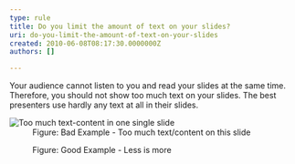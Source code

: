 ```yaml
---
type: rule
title: Do you limit the amount of text on your slides?
uri: do-you-limit-the-amount-of-text-on-your-slides
created: 2010-06-08T08:17:30.0000000Z
authors: []

---
```


 Your audience cannot listen to you and read your slides at the same time. Therefore, you should not show too much text on your slides. The best presenters use hardly any text at all in their slides.<br> <dl>    <dt><img class="ms-rteCustom-ImageArea" alt="Too much text-content in one single slide" src="/Communication/RulesToBetterPowerpointPresentations/PublishingImages/BadLessText.jpg"> </dt>
    <dd class="ms-rteCustom-FigureBad">Figure&#58; Bad Example - Too much text/content on this slide</dd></dl><dl>    <dt><img alt="" class="ms-rteCustom-ImageArea" src="/Communication/RulesToBetterPowerpointPresentations/PublishingImages/GoodLessText.jpg"> </dt>
    <dd class="ms-rteCustom-FigureGood">Figure&#58; Good Example - Less is more</dd></dl>
